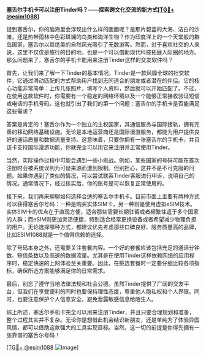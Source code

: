**塞舌尔手机卡可以注册Tinder吗？——探索跨文化交流的新方式[[TG💪+ @esim1088](https://t.me/s/esim1088)]**

提到塞舌尔，你的脑海里会浮现出什么样的画面呢？是那片碧蓝的大海、洁白的沙滩，还是热带雨林中色彩斑斓的鸟类和海洋生物？作为印度洋上的一个天堂般的群岛国家，塞舌尔以其绝美的自然风光吸引了无数游客。然而，对于喜欢社交的人来说，这里不仅仅是旅行的目的地，也是一个可以借助现代科技拓展人际圈的地方。那么问题来了，塞舌尔的手机卡能用来注册Tinder这样的交友软件吗？

首先，让我们来了解一下Tinder的基本情况。Tinder是一款风靡全球的社交软件，它通过滑动匹配的方式帮助用户找到志同道合的朋友或者潜在的伴侣。它的核心功能非常简单：上传几张照片，填写个人资料，然后就可以开始匹配了。不过，在使用这款软件时，你需要有一个稳定的网络环境以及一个能够正常接收验证短信或电话的手机号码。这也就引出了我们的第一个问题：塞舌尔的手机卡是否能满足这些需求？

答案是肯定的！塞舌尔作为一个独立的主权国家，其通信服务与国际接轨，拥有完善的移动网络基础设施。无论是本地运营商还是国际漫游服务，都能为用户提供良好的通话质量和数据流量支持。这意味着，只要你拥有一张塞舌尔的手机卡，并且该卡支持国际漫游功能，你就完全可以用它来注册并正常使用Tinder。

当然，实际操作过程中可能会遇到一些小挑战。例如，某些国家的号码可能在首次注册时会被系统误判为可疑来源而遭到限制。但别担心，这并不是不可克服的问题。如果你遇到了类似的情况，可以尝试联系Tinder客服进行申诉，说明自己的情况。通常情况下，经过核实后，你的账号是可以恢复正常使用的。

接下来，我们再来聊聊如何选择合适的塞舌尔手机卡。目前市面上主要有两种方式可以获得塞舌尔号码：一种是购买实体SIM卡，另一种则是使用虚拟eSIM技术。实体SIM卡的优点在于直观方便，适合那些需要长期驻留或者频繁往返于多个国家的人群；而eSIM则更加灵活便捷，特别适合经常更换设备或者希望减少物理负担的用户。无论选择哪种方式，都建议优先考虑那些口碑良好、服务质量高的品牌，比如ESIM1088就是一个值得信赖的选择。

除了号码本身之外，还需要关注套餐内容。一个好的套餐应该包括充足的通话分钟数、短信条数以及高速的数据流量。尤其是在使用Tinder这样依赖网络的应用程序时，稳定快速的上网体验至关重要。因此，在挑选套餐时一定要仔细比较各项指标，确保所选方案能够满足你的日常需求。

最后，别忘了遵守当地法律法规和社会公德。虽然Tinder提供了广阔的交友平台，但我们在享受便利的同时也要保持理性态度，尊重他人隐私权和个人界限。同时，也要注意保护个人信息安全，避免泄露敏感信息给陌生人。

综上所述，塞舌尔手机卡完全可以用来注册Tinder，并且只要合理规划和准备，整个过程其实并不复杂。无论你是想借此机会结识新朋友，还是单纯为了体验异国风情，都可以借助这款强大的工具实现目标。当然，这一切的前提是你得先拥有一张靠谱的塞舌尔号码！

[[TG💪+ @esim1088](https://t.me/s/esim1088) ![Image](https://i.postimg.cc/4NQfJmqS/Snipaste-2025-05-13-00-14-12.png)]